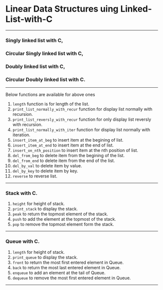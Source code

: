 # Linear Data Structures uing Linked-List-with-C
--------------
### Singly linked list with C,
### Circular Singly linked list with C, 
### Doubly linked list with C, 
### Circular Doubly linked list with C.
--------------
Below functions are available for above ones

1. `length` function is for length of the list.
2. `print_list_normally_with_recur` function for display list normally with recursion.
3. `print_list_reversly_with_recur` function for only display list reversly with recursion.
4. `print_list_normally_with_iter` function for display list normally with iteration.
5. `insert_item_at_beg` to insert item at the begining of list.
6. `insert_item_at_end` to insert item at the end of list.
7. `insert_on_nth_position` to insert item at the nth position of list.
8. `del_from_beg` to delete item from the begining of the list.
9. `del_from_end` to delete item from the end of the list.
10. `del_by_val` to delete item by value.
11. `del_by_key` to delete item by key.
12. `reverse` to reverse list.
--------------
### Stack with C.
1. `height` for height of stack.
2. `print_stack` to display the stack.
3. `peak` to return the topmost element of the stack.
4. `push` to add the element at the topmost of the stack.
5. `pop` to remove the topmost element form the stack.
--------------
### Queue with C.
1. `length` for height of stack.
2. `print_queue` to display the stack.
3. `front` to return the most first entered element in Queue.
4. `back` to return the most last entered element in Queue.
5. `enqueue` to add an element at the tail of Queue.
6. `dequeue` to remove the most first entered element in Queue.
--------------
